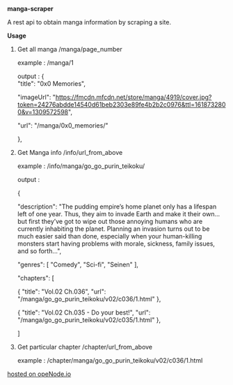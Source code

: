 **manga-scraper**

A rest api to obtain manga information by scraping a site.

**Usage**

1. Get all manga
    /manga/page_number
    
    example : /manga/1

    output :
    {     
    "title": "0x0 Memories",

    "imageUrl": "https://fmcdn.mfcdn.net/store/manga/4919/cover.jpg?token=24276abdde14540d61beb2303e89fe4b2b2c0976&ttl=1618732800&v=1309572598",

    "url": "/manga/0x0_memories/"

    },


2. Get Manga info
    /info/url_from_above
    
    example : /info/manga/go_go_purin_teikoku/

    output :

    {

    "description": "The pudding empire’s home planet only has a lifespan left of one year. Thus, they aim to invade Earth and make it their own... but first they’ve got to wipe out those annoying humans who are currently inhabiting the planet. Planning an invasion turns out to be much easier said than done, especially when your human-killing monsters start having problems with morale, sickness, family issues, and so forth...",

    "genres": [
    "Comedy",
    "Sci-fi",
    "Seinen"
    ],

    "chapters": [

    {
    "title": "Vol.02 Ch.036",
    "url": "/manga/go_go_purin_teikoku/v02/c036/1.html"
    },

    {
    "title": "Vol.02 Ch.035 - Do your best!",
    "url": "/manga/go_go_purin_teikoku/v02/c035/1.html"
    },

    ]

3. Get particular chapter
    /chapter/url_from_above

    example : /chapter/manga/go_go_purin_teikoku/v02/c036/1.html

[hosted on opeNode.io](https://www.openode.io/)
